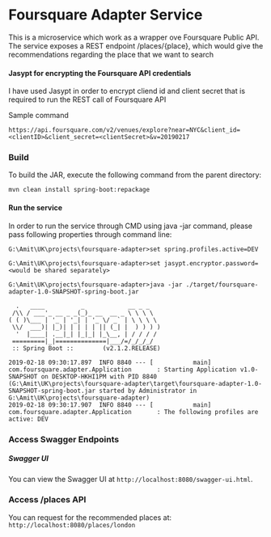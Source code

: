 Foursquare Adapter Service
=============================================
This is a microservice which work as a wrapper ove Foursquare Public API.
The service exposes a REST endpoint /places/{place}, which would give the recommendations
regarding the place that we want to search

#### Jasypt for encrypting the Foursquare API credentials
I have used Jasypt in order to encrypt cliend id and client secret that is required to run the REST call of Foursquare API

Sample command
```
https://api.foursquare.com/v2/venues/explore?near=NYC&client_id=<clientID>&client_secret=<clientSecret>&v=20190217
```

### Build
To build the JAR, execute the following command from the parent directory:

```
mvn clean install spring-boot:repackage
```

#### Run the service
In order to run the service through CMD using java -jar command, please pass following properties through command line:

```
G:\Amit\UK\projects\foursquare-adapter>set spring.profiles.active=DEV

G:\Amit\UK\projects\foursquare-adapter>set jasypt.encryptor.password=<would be shared separately>

G:\Amit\UK\projects\foursquare-adapter>java -jar ./target/foursquare-adapter-1.0-SNAPSHOT-spring-boot.jar

  .   ____          _            __ _ _
 /\\ / ___'_ __ _ _(_)_ __  __ _ \ \ \ \
( ( )\___ | '_ | '_| | '_ \/ _` | \ \ \ \
 \\/  ___)| |_)| | | | | || (_| |  ) ) ) )
  '  |____| .__|_| |_|_| |_\__, | / / / /
 =========|_|==============|___/=/_/_/_/
 :: Spring Boot ::        (v2.1.2.RELEASE)

2019-02-18 09:30:17.897  INFO 8840 --- [           main] com.foursquare.adapter.Application       : Starting Application v1.0-SNAPSHOT on DESKTOP-HKHI1PM with PID 8840 (G:\Amit\UK\projects\foursquare-adapter\target\foursquare-adapter-1.0-SNAPSHOT-spring-boot.jar started by Administrator in G:\Amit\UK\projects\foursquare-adapter)
2019-02-18 09:30:17.907  INFO 8840 --- [           main] com.foursquare.adapter.Application       : The following profiles are active: DEV
```


### Access Swagger Endpoints

##### Swagger UI
You can view the Swagger UI at `http://localhost:8080/swagger-ui.html`.

### Access /places API
You can request for the recommended places at: `http://localhost:8080/places/london`
